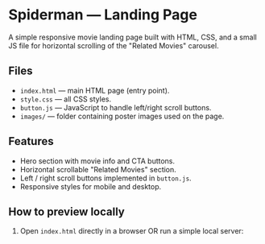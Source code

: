 # Spiderman — Landing Page

A simple responsive movie landing page built with HTML, CSS, and a small JS file for horizontal scrolling of the "Related Movies" carousel.

## Files
- `index.html` — main HTML page (entry point).
- `style.css` — all CSS styles.
- `button.js` — JavaScript to handle left/right scroll buttons.
- `images/` — folder containing poster images used on the page.

## Features
- Hero section with movie info and CTA buttons.
- Horizontal scrollable "Related Movies" section.
- Left / right scroll buttons implemented in `button.js`.
- Responsive styles for mobile and desktop.

## How to preview locally
1. Open `index.html` directly in a browser OR run a simple local server:


